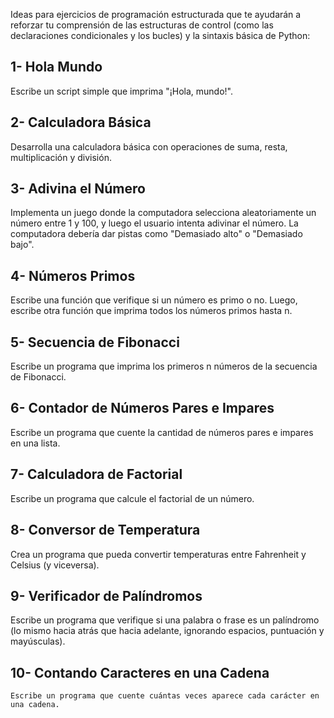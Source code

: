 Ideas para ejercicios de programación estructurada que te ayudarán a reforzar tu comprensión de las estructuras de control (como las declaraciones condicionales y los bucles) y la sintaxis básica de Python:

## 1- Hola Mundo
   Escribe un script simple que imprima "¡Hola, mundo!".

## 2- Calculadora Básica
   Desarrolla una calculadora básica con operaciones de suma, resta, multiplicación y división.

## 3- Adivina el Número
   Implementa un juego donde la computadora selecciona aleatoriamente un número entre 1 y 100, y luego el usuario intenta adivinar el número. La computadora debería dar pistas como "Demasiado alto" o "Demasiado bajo".

## 4- Números Primos
   Escribe una función que verifique si un número es primo o no. Luego, escribe otra función que imprima todos los números primos hasta n.

## 5- Secuencia de Fibonacci
   Escribe un programa que imprima los primeros n números de la secuencia de Fibonacci.

## 6- Contador de Números Pares e Impares
   Escribe un programa que cuente la cantidad de números pares e impares en una lista.

## 7- Calculadora de Factorial
   Escribe un programa que calcule el factorial de un número.

## 8- Conversor de Temperatura
   Crea un programa que pueda convertir temperaturas entre Fahrenheit y Celsius (y viceversa).

## 9- Verificador de Palíndromos
   Escribe un programa que verifique si una palabra o frase es un palíndromo (lo mismo hacia atrás que hacia adelante, ignorando espacios, puntuación y mayúsculas).

## 10- Contando Caracteres en una Cadena
    Escribe un programa que cuente cuántas veces aparece cada carácter en una cadena.